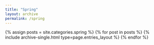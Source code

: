```yaml
---
title: "Spring"
layout: archive
permalink: /spring
---
```


{% assign posts = site.categories.spring %}
{% for post in posts %} {% include archive-single.html type=page.entries_layout %} {% endfor %}